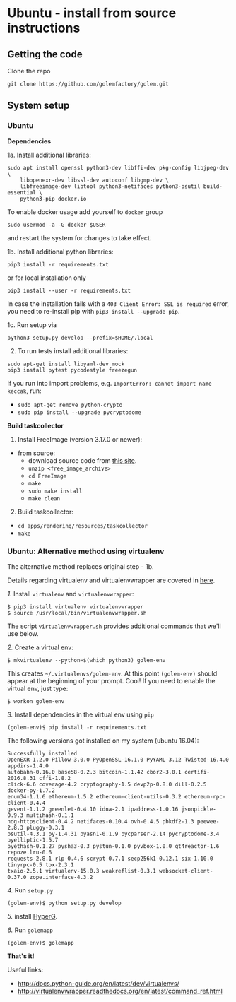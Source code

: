 
# Ubuntu - install from source instructions

## Getting the code

Clone the repo

```
git clone https://github.com/golemfactory/golem.git
```

## System setup

### Ubuntu

**Dependencies**

1a. Install additional libraries:  
```
sudo apt install openssl python3-dev libffi-dev pkg-config libjpeg-dev \
    libopenexr-dev libssl-dev autoconf libgmp-dev \
    libfreeimage-dev libtool python3-netifaces python3-psutil build-essential \
    python3-pip docker.io
```
To enable docker usage add yourself to `docker` group

```
sudo usermod -a -G docker $USER
```

and restart the system for changes to take effect.


1b. Install additional python libraries:  

```
pip3 install -r requirements.txt
```
or for local installation only

```
pip3 install --user -r requirements.txt
```


In case the installation fails with a `403 Client Error: SSL is required` error, you need to re-install pip with `pip3 install --upgrade pip`.

1c. Run setup via
```
python3 setup.py develop --prefix=$HOME/.local
```

2. To run tests install additional libraries:
```
sudo apt-get install libyaml-dev mock
pip3 install pytest pycodestyle freezegun
```

If you run into import problems, e.g. `ImportError: cannot import name keccak`, run:
  - `sudo apt-get remove python-crypto`
  - `sudo pip install --upgrade pycryptodome`

**Build taskcollector**

1. Install FreeImage (version 3.17.0 or newer):
  - from source:
    - download source code from [this site](https://sourceforge.net/projects/freeimage/files/Source%20Distribution/3.17.0/FreeImage3170.zip/download?use_mirror=excellmedia).
    - `unzip <free_image_archive>`
    - `cd FreeImage`
    - `make`
    - `sudo make install`
    - `make clean`
2. Build taskcollector:
  - `cd apps/rendering/resources/taskcollector`
  - `make`

### Ubuntu: Alternative method using virtualenv

The alternative method replaces original step - 1b.

Details regarding virtualenv and virtualenvwrapper are  covered in [here](http://docs.python-guide.org/en/latest/dev/virtualenvs/).

*1.* Install `virtualenv` and `virtualenvwrapper`:

   ```
   $ pip3 install virtualenv virtualenvwrapper
   $ source /usr/local/bin/virtualenvwrapper.sh
   ```
   
   The script `virtualenvwrapper.sh` provides additional commands that we'll use below.

*2.* Create a virtual env:

   ```
   $ mkvirtualenv --python=$(which python3) golem-env
   ```
   This creates `~/.virtualenvs/golem-env`.
   At this point `(golem-env)` should appear at the beginning of your prompt. Cool!
   If you need to enable the virtual env, just type:
   ```
   $ workon golem-env
   ```

*3.* Install dependencies in the virtual env using `pip`

   ```
   (golem-env)$ pip install -r requirements.txt
   ```

   The following versions got installed on my system (ubuntu 16.04):

   ```
   Successfully installed 
   OpenEXR-1.2.0 Pillow-3.0.0 PyOpenSSL-16.1.0 PyYAML-3.12 Twisted-16.4.0 appdirs-1.4.0 
   autobahn-0.16.0 base58-0.2.3 bitcoin-1.1.42 cbor2-3.0.1 certifi-2016.8.31 cffi-1.8.2 
   click-6.6 coverage-4.2 cryptography-1.5 devp2p-0.8.0 dill-0.2.5 docker-py-1.7.2 
   enum34-1.1.6 ethereum-1.5.2 ethereum-client-utils-0.3.2 ethereum-rpc-client-0.4.4 
   gevent-1.1.2 greenlet-0.4.10 idna-2.1 ipaddress-1.0.16 jsonpickle-0.9.3 multihash-0.1.1 
   ndg-httpsclient-0.4.2 netifaces-0.10.4 ovh-0.4.5 pbkdf2-1.3 peewee-2.8.3 pluggy-0.3.1 
   psutil-4.3.1 py-1.4.31 pyasn1-0.1.9 pycparser-2.14 pycryptodome-3.4 pyelliptic-1.5.7 
   pyethash-0.1.27 pysha3-0.3 pystun-0.1.0 pyvbox-1.0.0 qt4reactor-1.6 repoze.lru-0.6 
   requests-2.8.1 rlp-0.4.6 scrypt-0.7.1 secp256k1-0.12.1 six-1.10.0 tinyrpc-0.5 tox-2.3.1 
   txaio-2.5.1 virtualenv-15.0.3 weakreflist-0.3.1 websocket-client-0.37.0 zope.interface-4.3.2
   ```

*4.* Run `setup.py`

   ```
   (golem-env)$ python setup.py develop
   ```

*5.* install [HyperG](https://github.com/mfranciszkiewicz/golem-hyperdrive/releases).

*6.* Run `golemapp`

   ```
   (golem-env)$ golemapp
   ```

**That's it!**

Useful links:

* http://docs.python-guide.org/en/latest/dev/virtualenvs/
* http://virtualenvwrapper.readthedocs.org/en/latest/command_ref.html